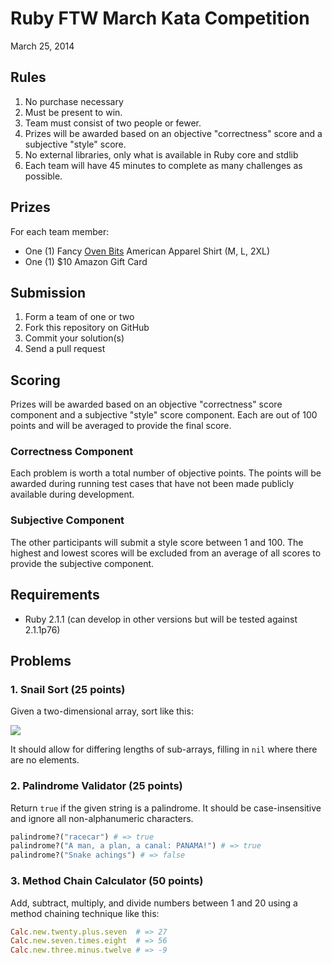# Ruby FTW March Kata Competition

March 25, 2014

## Rules

1. No purchase necessary
1. Must be present to win.
1. Team must consist of two people or fewer.
1. Prizes will be awarded based on an objective "correctness" score and a subjective "style" score.
1. No external libraries, only what is available in Ruby core and stdlib
1. Each team will have 45 minutes to complete as many challenges as possible.

## Prizes

For each team member:

* One (1) Fancy [Oven Bits](http://ovenbits.com) American Apparel Shirt (M, L, 2XL)
* One (1) $10 Amazon Gift Card

## Submission

1. Form a team of one or two
1. Fork this repository on GitHub
1. Commit your solution(s)
1. Send a pull request

## Scoring

Prizes will be awarded based on an objective "correctness" score component and a subjective "style"
score component. Each are out of 100 points and will be averaged to provide the final score.

### Correctness Component

Each problem is worth a total number of objective points. The points will be awarded during running
test cases that have not been made publicly available during development. 

### Subjective Component

The other participants will submit a style score between 1 and 100. The highest and lowest scores
will be excluded from an average of all scores to provide the subjective component.

## Requirements

* Ruby 2.1.1 (can develop in other versions but will be tested against 2.1.1p76)

## Problems

### 1. Snail Sort (25 points)

Given a two-dimensional array, sort like this:

![](http://www.haan.lu/files/2513/8347/2456/snail.png)

It should allow for differing lengths of sub-arrays, filling in `nil` where there are no elements.

### 2. Palindrome Validator (25 points)

Return `true` if the given string is a palindrome. It should be case-insensitive and ignore all
non-alphanumeric characters.

```ruby
palindrome?("racecar") # => true
palindrome?("A man, a plan, a canal: PANAMA!") # => true
palindrome?("Snake achings") # => false
```

### 3. Method Chain Calculator (50 points)

Add, subtract, multiply, and divide numbers between 1 and 20 using a method chaining technique like
this:

```ruby
Calc.new.twenty.plus.seven  # => 27
Calc.new.seven.times.eight  # => 56
Calc.new.three.minus.twelve # => -9
```



